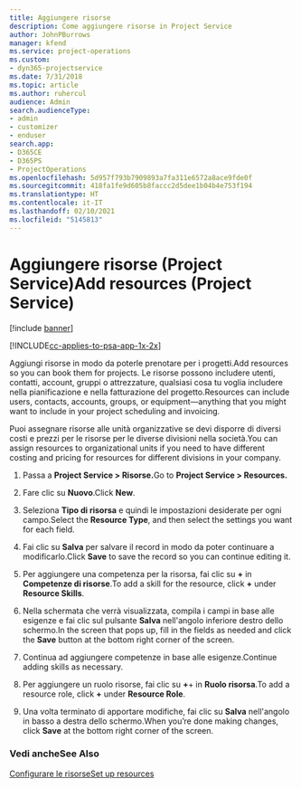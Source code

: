```yaml
---
title: Aggiungere risorse
description: Come aggiungere risorse in Project Service
author: JohnPBurrows
manager: kfend
ms.service: project-operations
ms.custom:
- dyn365-projectservice
ms.date: 7/31/2018
ms.topic: article
ms.author: ruhercul
audience: Admin
search.audienceType:
- admin
- customizer
- enduser
search.app:
- D365CE
- D365PS
- ProjectOperations
ms.openlocfilehash: 5d957f793b7909893a7fa311e6572a8ace9fde0f
ms.sourcegitcommit: 418fa1fe9d605b8faccc2d5dee1b04b4e753f194
ms.translationtype: HT
ms.contentlocale: it-IT
ms.lasthandoff: 02/10/2021
ms.locfileid: "5145813"
---
```

# <a name="add-resources-project-service"></a><span data-ttu-id="77853-103">Aggiungere risorse (Project Service)</span><span class="sxs-lookup"><span data-stu-id="77853-103">Add resources (Project Service)</span></span>

[!include [banner](../includes/psa-now-project-operations.md)]

[!INCLUDE[cc-applies-to-psa-app-1x-2x](../includes/cc-applies-to-psa-app-1x-2x.md)]

<span data-ttu-id="77853-104">Aggiungi risorse in modo da poterle prenotare per i progetti.</span><span class="sxs-lookup"><span data-stu-id="77853-104">Add resources so you can book them for projects.</span></span> <span data-ttu-id="77853-105">Le risorse possono includere utenti, contatti, account, gruppi o attrezzature, qualsiasi cosa tu voglia includere nella pianificazione e nella fatturazione del progetto.</span><span class="sxs-lookup"><span data-stu-id="77853-105">Resources can include users, contacts, accounts, groups, or equipment—anything that you might want to include in your project scheduling and invoicing.</span></span>  
  
<span data-ttu-id="77853-106">Puoi assegnare risorse alle unità organizzative se devi disporre di diversi costi e prezzi per le risorse per le diverse divisioni nella società.</span><span class="sxs-lookup"><span data-stu-id="77853-106">You can assign resources to organizational units if you need to have different costing and pricing for resources for different divisions in your company.</span></span>  
  
1.  <span data-ttu-id="77853-107">Passa a **Project Service > Risorse.**</span><span class="sxs-lookup"><span data-stu-id="77853-107">Go to **Project Service > Resources.**</span></span>  
  
2.  <span data-ttu-id="77853-108">Fare clic su **Nuovo**.</span><span class="sxs-lookup"><span data-stu-id="77853-108">Click **New**.</span></span>  
  
3.  <span data-ttu-id="77853-109">Seleziona **Tipo di risorsa** e quindi le impostazioni desiderate per ogni campo.</span><span class="sxs-lookup"><span data-stu-id="77853-109">Select the **Resource Type**, and then select the settings you want for each field.</span></span>  
  
4.  <span data-ttu-id="77853-110">Fai clic su **Salva** per salvare il record in modo da poter continuare a modificarlo.</span><span class="sxs-lookup"><span data-stu-id="77853-110">Click **Save** to save the record so you can continue editing it.</span></span>  
  
5.  <span data-ttu-id="77853-111">Per aggiungere una competenza per la risorsa, fai clic su **+** in **Competenze di risorse**.</span><span class="sxs-lookup"><span data-stu-id="77853-111">To add a skill for the resource, click **+** under **Resource Skills**.</span></span>  
  
6.  <span data-ttu-id="77853-112">Nella schermata che verrà visualizzata, compila i campi in base alle esigenze e fai clic sul pulsante **Salva** nell'angolo inferiore destro dello schermo.</span><span class="sxs-lookup"><span data-stu-id="77853-112">In the screen that pops up, fill in the fields as needed and click the **Save** button at the bottom right corner of the screen.</span></span>  
  
7.  <span data-ttu-id="77853-113">Continua ad aggiungere competenze in base alle esigenze.</span><span class="sxs-lookup"><span data-stu-id="77853-113">Continue adding skills as necessary.</span></span>  
  
8.  <span data-ttu-id="77853-114">Per aggiungere un ruolo risorse, fai clic su **+**+ in **Ruolo risorsa**.</span><span class="sxs-lookup"><span data-stu-id="77853-114">To add a resource role, click **+** under **Resource Role**.</span></span>  
  
9. <span data-ttu-id="77853-115">Una volta terminato di apportare modifiche, fai clic su **Salva** nell'angolo in basso a destra dello schermo.</span><span class="sxs-lookup"><span data-stu-id="77853-115">When you’re done making changes, click **Save** at the bottom right corner of the screen.</span></span>  
  
### <a name="see-also"></a><span data-ttu-id="77853-116">Vedi anche</span><span class="sxs-lookup"><span data-stu-id="77853-116">See Also</span></span>  
 [<span data-ttu-id="77853-117">Configurare le risorse</span><span class="sxs-lookup"><span data-stu-id="77853-117">Set up resources</span></span>](../psa/set-up-resources.md)

